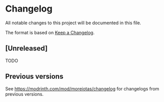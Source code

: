 # Changelog

All notable changes to this project will be documented in this file.

The format is based on [Keep a Changelog](https://keepachangelog.com/en/1.1.0/).

## [Unreleased]

TODO

## Previous versions

See https://modrinth.com/mod/moreiotas/changelog for changelogs from previous versions.
